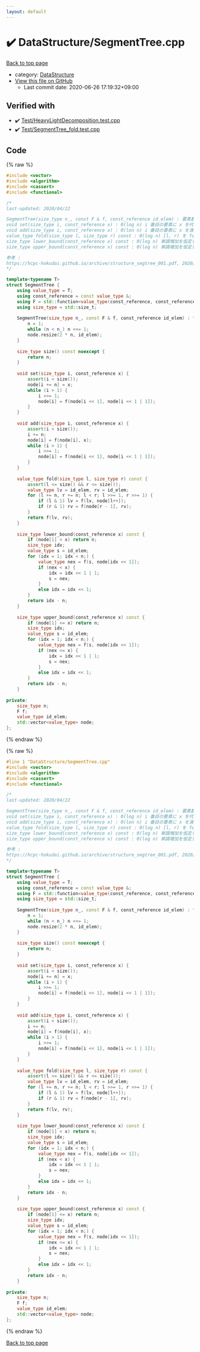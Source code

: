 ```yaml
---
layout: default
---
```


<!-- mathjax config similar to math.stackexchange -->
<script type="text/javascript" async
  src="https://cdnjs.cloudflare.com/ajax/libs/mathjax/2.7.5/MathJax.js?config=TeX-MML-AM_CHTML">
</script>
<script type="text/x-mathjax-config">
  MathJax.Hub.Config({
    TeX: { equationNumbers: { autoNumber: "AMS" }},
    tex2jax: {
      inlineMath: [ ['$','$'] ],
      processEscapes: true
    },
    "HTML-CSS": { matchFontHeight: false },
    displayAlign: "left",
    displayIndent: "2em"
  });
</script>

<script type="text/javascript" src="https://cdnjs.cloudflare.com/ajax/libs/jquery/3.4.1/jquery.min.js"></script>
<script src="https://cdn.jsdelivr.net/npm/jquery-balloon-js@1.1.2/jquery.balloon.min.js" integrity="sha256-ZEYs9VrgAeNuPvs15E39OsyOJaIkXEEt10fzxJ20+2I=" crossorigin="anonymous"></script>
<script type="text/javascript" src="../../assets/js/copy-button.js"></script>
<link rel="stylesheet" href="../../assets/css/copy-button.css" />


# :heavy_check_mark: DataStructure/SegmentTree.cpp

<a href="../../index.html">Back to top page</a>

* category: <a href="../../index.html#5e248f107086635fddcead5bf28943fc">DataStructure</a>
* <a href="{{ site.github.repository_url }}/blob/master/DataStructure/SegmentTree.cpp">View this file on GitHub</a>
    - Last commit date: 2020-06-26 17:19:32+09:00




## Verified with

* :heavy_check_mark: <a href="../../verify/Test/HeavyLightDecomposition.test.cpp.html">Test/HeavyLightDecomposition.test.cpp</a>
* :heavy_check_mark: <a href="../../verify/Test/SegmentTree_fold.test.cpp.html">Test/SegmentTree_fold.test.cpp</a>


## Code

<a id="unbundled"></a>
{% raw %}
```cpp
#include <vector>
#include <algorithm>
#include <cassert>
#include <functional>

/*
last-updated: 2020/04/22

SegmentTree(size_type n_, const F & f, const_reference id_elem) : 要素数 n_, 二項演算 f, 単位元 id_elem
void set(size_type i, const_reference x) : Θ(log n) i 番目の要素に x を代入
void add(size_type i, const_reference x) : Θ(lon n) i 番目の要素に x を演算する
value_type fold(size_type l, size_type r) const : Θ(log n) [l, r) を fold した結果を返す
size_type lower_bound(const_reference x) const : Θ(log n) 単調増加を仮定し、fold(0, idx) >= x となるような最小の idx を返す
size_type upper_bound(const_reference x) const : Θ(log n) 単調増加を仮定し、fold(0, idx) > x となるような最小の idx を返す

参考 :
https://hcpc-hokudai.github.io/archive/structure_segtree_001.pdf, 2020/04/08
*/

template<typename T>
struct SegmentTree {
	using value_type = T;
	using const_reference = const value_type &;
	using F = std::function<value_type(const_reference, const_reference)>;
	using size_type = std::size_t;
	
	SegmentTree(size_type n_, const F & f, const_reference id_elem) : f(f), id_elem(id_elem) {
		n = 1;
		while (n < n_) n <<= 1;
		node.resize(2 * n, id_elem);
	}
	
	size_type size() const noexcept {
		return n;
	}
	
	void set(size_type i, const_reference x) {
		assert(i < size());
		node[i += n] = x;
		while (i > 1) {
			i >>= 1;
			node[i] = f(node[i << 1], node[i << 1 | 1]);
		}
	}
	
	void add(size_type i, const_reference x) {
		assert(i < size());
		i += n;
		node[i] = f(node[i], x);
		while (i > 1) {
			i >>= 1;
			node[i] = f(node[i << 1], node[i << 1 | 1]);
		}
	}
	
	value_type fold(size_type l, size_type r) const {
		assert(l <= size() && r <= size());
		value_type lv = id_elem, rv = id_elem;
		for (l += n, r += n; l < r; l >>= 1, r >>= 1) {
			if (l & 1) lv = f(lv, node[l++]);
			if (r & 1) rv = f(node[r - 1], rv);
		}
		return f(lv, rv);
	}
	
	size_type lower_bound(const_reference x) const {
		if (node[1] < x) return n;
		size_type idx;
		value_type s = id_elem;
		for (idx = 1; idx < n;) {
			value_type nex = f(s, node[idx << 1]);
			if (nex < x) {
				idx = idx << 1 | 1;
				s = nex;
			}
			else idx = idx << 1;
		}
		return idx - n;
	}
	
	size_type upper_bound(const_reference x) const {
		if (node[1] <= x) return n;
		size_type idx;
		value_type s = id_elem;
		for (idx = 1; idx < n;) {
			value_type nex = f(s, node[idx << 1]);
			if (nex <= x) {
				idx = idx << 1 | 1;
				s = nex;
			}
			else idx = idx << 1;
		}
		return idx - n;
	}
	
private:
	size_type n;
	F f;
	value_type id_elem;
	std::vector<value_type> node;
};

```
{% endraw %}

<a id="bundled"></a>
{% raw %}
```cpp
#line 1 "DataStructure/SegmentTree.cpp"
#include <vector>
#include <algorithm>
#include <cassert>
#include <functional>

/*
last-updated: 2020/04/22

SegmentTree(size_type n_, const F & f, const_reference id_elem) : 要素数 n_, 二項演算 f, 単位元 id_elem
void set(size_type i, const_reference x) : Θ(log n) i 番目の要素に x を代入
void add(size_type i, const_reference x) : Θ(lon n) i 番目の要素に x を演算する
value_type fold(size_type l, size_type r) const : Θ(log n) [l, r) を fold した結果を返す
size_type lower_bound(const_reference x) const : Θ(log n) 単調増加を仮定し、fold(0, idx) >= x となるような最小の idx を返す
size_type upper_bound(const_reference x) const : Θ(log n) 単調増加を仮定し、fold(0, idx) > x となるような最小の idx を返す

参考 :
https://hcpc-hokudai.github.io/archive/structure_segtree_001.pdf, 2020/04/08
*/

template<typename T>
struct SegmentTree {
	using value_type = T;
	using const_reference = const value_type &;
	using F = std::function<value_type(const_reference, const_reference)>;
	using size_type = std::size_t;
	
	SegmentTree(size_type n_, const F & f, const_reference id_elem) : f(f), id_elem(id_elem) {
		n = 1;
		while (n < n_) n <<= 1;
		node.resize(2 * n, id_elem);
	}
	
	size_type size() const noexcept {
		return n;
	}
	
	void set(size_type i, const_reference x) {
		assert(i < size());
		node[i += n] = x;
		while (i > 1) {
			i >>= 1;
			node[i] = f(node[i << 1], node[i << 1 | 1]);
		}
	}
	
	void add(size_type i, const_reference x) {
		assert(i < size());
		i += n;
		node[i] = f(node[i], x);
		while (i > 1) {
			i >>= 1;
			node[i] = f(node[i << 1], node[i << 1 | 1]);
		}
	}
	
	value_type fold(size_type l, size_type r) const {
		assert(l <= size() && r <= size());
		value_type lv = id_elem, rv = id_elem;
		for (l += n, r += n; l < r; l >>= 1, r >>= 1) {
			if (l & 1) lv = f(lv, node[l++]);
			if (r & 1) rv = f(node[r - 1], rv);
		}
		return f(lv, rv);
	}
	
	size_type lower_bound(const_reference x) const {
		if (node[1] < x) return n;
		size_type idx;
		value_type s = id_elem;
		for (idx = 1; idx < n;) {
			value_type nex = f(s, node[idx << 1]);
			if (nex < x) {
				idx = idx << 1 | 1;
				s = nex;
			}
			else idx = idx << 1;
		}
		return idx - n;
	}
	
	size_type upper_bound(const_reference x) const {
		if (node[1] <= x) return n;
		size_type idx;
		value_type s = id_elem;
		for (idx = 1; idx < n;) {
			value_type nex = f(s, node[idx << 1]);
			if (nex <= x) {
				idx = idx << 1 | 1;
				s = nex;
			}
			else idx = idx << 1;
		}
		return idx - n;
	}
	
private:
	size_type n;
	F f;
	value_type id_elem;
	std::vector<value_type> node;
};

```
{% endraw %}

<a href="../../index.html">Back to top page</a>

